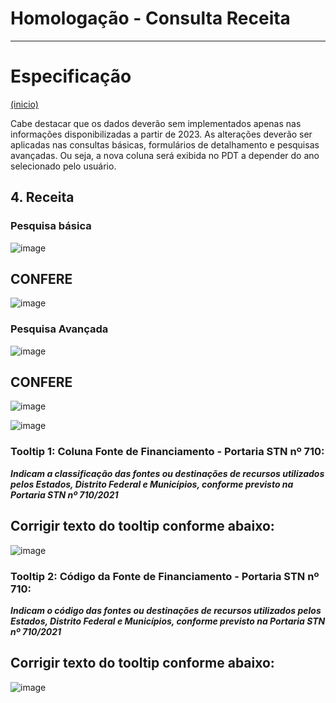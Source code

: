 # Homologação - Consulta Receita
---

# Especificação
<a href="#top">(inicio)</a>

Cabe destacar que os dados deverão sem implementados apenas nas informações disponibilizadas a partir de 2023. As alterações deverão ser aplicadas nas consultas básicas, formulários de detalhamento e pesquisas avançadas. Ou seja, a nova coluna será exibida no PDT a depender do ano selecionado pelo usuário.

## 4. Receita

### Pesquisa básica
![image](https://user-images.githubusercontent.com/53793354/228533791-e6718110-401e-42c7-987c-3de02249033c.png)

<div class="alert alert-success">

CONFERE
----
  
 ![image](https://github.com/transparencia-mg/especificacoes-portal-transparencia/assets/53793354/19295e8f-2015-4d3a-a8f3-9c7d411966ca)

</div>

### Pesquisa Avançada

![image](https://user-images.githubusercontent.com/53793354/228533717-c75b402b-9d13-47dc-ae63-3daa8107d06b.png)

<div class="alert alert-success">

CONFERE
----

![image](https://github.com/transparencia-mg/especificacoes-portal-transparencia/assets/53793354/a1fb5882-6870-4dfa-a952-e354ec1f3715)

![image](https://github.com/transparencia-mg/especificacoes-portal-transparencia/assets/53793354/83f0fe03-fd22-4913-8923-6ecce0ad2698)


</div>

### Tooltip 1: Coluna Fonte de Financiamento - Portaria STN nº 710:

***Indicam a classificação das fontes ou destinações de recursos utilizados pelos Estados, Distrito Federal e Municípios, conforme previsto na Portaria STN nº 710/2021***

<div class="alert alert-warning">

Corrigir texto do tooltip conforme abaixo:
----
![image](https://github.com/transparencia-mg/especificacoes-portal-transparencia/assets/53793354/42888024-cd1d-43d5-b73c-3420d76a97f7)

</div>

### Tooltip 2: Código da Fonte de Financiamento - Portaria STN nº 710:

***Indicam o código das fontes ou destinações de recursos utilizados pelos Estados, Distrito Federal e Municípios, conforme previsto na Portaria STN nº 710/2021***

<div class="alert alert-warning">

Corrigir texto do tooltip conforme abaixo:
----
![image](https://github.com/transparencia-mg/especificacoes-portal-transparencia/assets/53793354/15c1aade-ad1d-4cb1-b84e-ed86755491ab)

</div>

